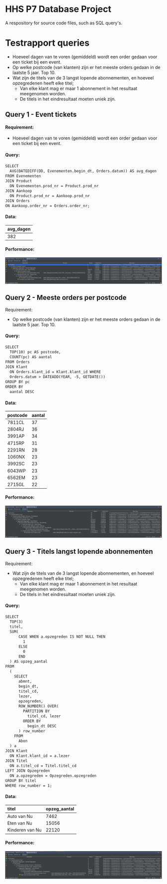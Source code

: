 # HHS P7 Database Project
A respository for source code files, such as SQL query's.

# Testrapport queries
* Hoeveel dagen van te voren (gemiddeld) wordt een order gedaan voor een
  ticket bij een event.
* Op welke postcode (van klanten) zijn er het meeste orders gedaan in de
  laatste 5 jaar. Top 10.
* Wat zijn de titels van de 3 langst lopende abonnementen, en hoeveel
  opzegredenen heeft elke titel;
    * Van elke klant mag er maar 1 abonnement in het resultaat meegenomen worden.
    * De titels in het eindresultaat moeten uniek zijn.

## Query 1 - Event tickets
#### Requirement:
* Hoeveel dagen van te voren (gemiddeld) wordt een order gedaan voor een
  ticket bij een event.

#### Query:
```
SELECT
  AVG(DATEDIFF(DD, Evenementen.begin_dt, Orders.datum)) AS avg_dagen
FROM Evenementen
JOIN Product
  ON Evenementen.prod_nr = Product.prod_nr
JOIN Aankoop
  ON Product.prod_nr = Aankoop.prod_nr
JOIN Orders
ON Aankoop.order_nr = Orders.order_nr;
```

#### Data:
|avg_dagen|
|:---|
|382|

#### Performance:
![Query 1 performance and execution plan](query1_perf.png)


## Query 2 - Meeste orders per postcode
Requirement:
* Op welke postcode (van klanten) zijn er het meeste orders gedaan in de
  laatste 5 jaar. Top 10.

#### Query:
```
SELECT
  TOP(10) pc AS postcode,
  COUNT(pc) AS aantal
FROM Orders
JOIN Klant
  ON Orders.klant_id = Klant.klant_id WHERE
  Orders.datum > DATEADD(YEAR, -5, GETDATE())
GROUP BY pc
ORDER BY
  aantal DESC
```

#### Data:
|postcode|aantal|
|:---|:---|
|7811CL|37|
|2804RJ|36|
|3991AP|34|
|4715RP|31|
|2291RN|28|
|1060NX|23|
|3992SC|23|
|6043WP|23|
|6562EM|23|
|2715GL|22|

#### Performance:
![query 2 performance and execution plan](query2_perf.png)

## Query 3 - Titels langst lopende abonnementen
Requirement:
* Wat zijn de titels van de 3 langst lopende abonnementen, en hoeveel
  opzegredenen heeft elke titel;
    * Van elke klant mag er maar 1 abonnement in het resultaat meegenomen worden.
    * De titels in het eindresultaat moeten uniek zijn.

#### Query:
```
SELECT
  TOP(3)
  titel,
  SUM(
      CASE WHEN a.opzegreden IS NOT NULL THEN
        1
      ELSE
        0
      END
  ) AS opzeg_aantal
FROM
  (
    SELECT
      abmnt,
      begin_dt,
      titel_cd,
      lezer,
      opzegreden,
      ROW_NUMBER() OVER(
        PARTITION BY
          titel_cd, lezer
        ORDER BY
          begin_dt DESC
      ) row_number
    FROM
      Abon
  ) a
JOIN Klant
  ON Klant.klant_id = a.lezer
JOIN Titel
  ON a.titel_cd = Titel.titel_cd
LEFT JOIN Opzegreden
  ON a.opzegreden = Opzegreden.opzegreden
GROUP BY titel
WHERE row_number = 1;
```

#### Data:
|titel|opzeg_aantal|
|:---|:---|
|Auto van Nu|7462|
|Eten van Nu|15056|
|Kinderen van Nu|22120|

#### Performance:
![Query 3 performance and execution plan](query3_perf.png)
